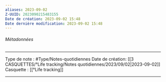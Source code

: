 ```yaml
---
aliases: 2023-09-02
Z-UUID: 2023090215483155
Date de création: 2023-09-02 15:48
Date dernière modification: 2023-09-02 15:48
---
```

###### Métadonnées
----  -----
Type de note : #Type/Notes-quotidiennes
Date de création: [[3 CASQUETTES/°Life tracking/Notes quotidiennes/2023/09/02|2023-09-02]]
Casquette : [[°Life tracking]]
--- --